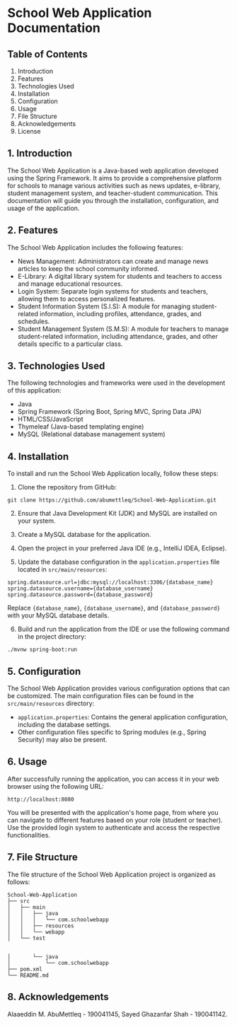 # School Web Application Documentation

## Table of Contents

1. Introduction
2. Features
3. Technologies Used
4. Installation
5. Configuration
6. Usage
7. File Structure
8. Acknowledgements
9. License

## 1. Introduction

The School Web Application is a Java-based web application developed using the Spring Framework. It aims to provide a comprehensive platform for schools to manage various activities such as news updates, e-library, student management system, and teacher-student communication. This documentation will guide you through the installation, configuration, and usage of the application.

## 2. Features

The School Web Application includes the following features:

- News Management: Administrators can create and manage news articles to keep the school community informed.
- E-Library: A digital library system for students and teachers to access and manage educational resources.
- Login System: Separate login systems for students and teachers, allowing them to access personalized features.
- Student Information System (S.I.S): A module for managing student-related information, including profiles, attendance, grades, and schedules.
- Student Management System (S.M.S): A module for teachers to manage student-related information, including attendance, grades, and other details specific to a particular class.

## 3. Technologies Used

The following technologies and frameworks were used in the development of this application:

- Java
- Spring Framework (Spring Boot, Spring MVC, Spring Data JPA)
- HTML/CSS/JavaScript
- Thymeleaf (Java-based templating engine)
- MySQL (Relational database management system)

## 4. Installation

To install and run the School Web Application locally, follow these steps:

1. Clone the repository from GitHub:

```
git clone https://github.com/abumettleq/School-Web-Application.git
```

2. Ensure that Java Development Kit (JDK) and MySQL are installed on your system.

3. Create a MySQL database for the application.

4. Open the project in your preferred Java IDE (e.g., IntelliJ IDEA, Eclipse).

5. Update the database configuration in the `application.properties` file located in `src/main/resources`:

```
spring.datasource.url=jdbc:mysql://localhost:3306/{database_name}
spring.datasource.username={database_username}
spring.datasource.password={database_password}
```

Replace `{database_name}`, `{database_username}`, and `{database_password}` with your MySQL database details.

6. Build and run the application from the IDE or use the following command in the project directory:

```
./mvnw spring-boot:run
```

## 5. Configuration

The School Web Application provides various configuration options that can be customized. The main configuration files can be found in the `src/main/resources` directory:

- `application.properties`: Contains the general application configuration, including the database settings.
- Other configuration files specific to Spring modules (e.g., Spring Security) may also be present.

## 6. Usage

After successfully running the application, you can access it in your web browser using the following URL:

```
http://localhost:8080
```

You will be presented with the application's home page, from where you can navigate to different features based on your role (student or teacher). Use the provided login system to authenticate and access the respective functionalities.

## 7. File Structure

The file structure of the School Web Application project is organized as follows:

```
School-Web-Application
├── src
│   ├── main
│   │   ├── java
│   │   │   └── com.schoolwebapp
│   │   ├── resources
│   │   └── webapp
│   └── test


│       └── java
│           └── com.schoolwebapp
├── pom.xml
└── README.md
```

## 8. Acknowledgements

Alaaeddin M. AbuMettleq - 190041145, Sayed Ghazanfar Shah - 190041142.
